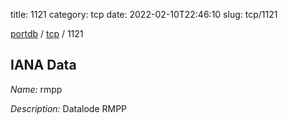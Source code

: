 title: 1121
category: tcp
date: 2022-02-10T22:46:10
slug: tcp/1121

[portdb](/) / [tcp](/category/tcp.html) / 1121


## IANA Data

_Name:_ rmpp

_Description:_ Datalode RMPP


